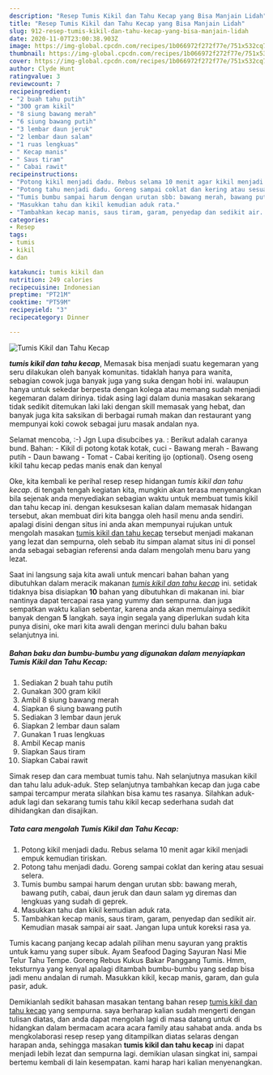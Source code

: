 ```yaml
---
description: "Resep Tumis Kikil dan Tahu Kecap yang Bisa Manjain Lidah"
title: "Resep Tumis Kikil dan Tahu Kecap yang Bisa Manjain Lidah"
slug: 912-resep-tumis-kikil-dan-tahu-kecap-yang-bisa-manjain-lidah
date: 2020-11-07T23:00:38.903Z
image: https://img-global.cpcdn.com/recipes/1b066972f272f77e/751x532cq70/tumis-kikil-dan-tahu-kecap-foto-resep-utama.jpg
thumbnail: https://img-global.cpcdn.com/recipes/1b066972f272f77e/751x532cq70/tumis-kikil-dan-tahu-kecap-foto-resep-utama.jpg
cover: https://img-global.cpcdn.com/recipes/1b066972f272f77e/751x532cq70/tumis-kikil-dan-tahu-kecap-foto-resep-utama.jpg
author: Clyde Hunt
ratingvalue: 3
reviewcount: 7
recipeingredient:
- "2 buah tahu putih"
- "300 gram kikil"
- "8 siung bawang merah"
- "6 siung bawang putih"
- "3 lembar daun jeruk"
- "2 lembar daun salam"
- "1 ruas lengkuas"
- " Kecap manis"
- " Saus tiram"
- " Cabai rawit"
recipeinstructions:
- "Potong kikil menjadi dadu. Rebus selama 10 menit agar kikil menjadi empuk kemudian tiriskan."
- "Potong tahu menjadi dadu. Goreng sampai coklat dan kering atau sesuai selera."
- "Tumis bumbu sampai harum dengan urutan sbb: bawang merah, bawang putih, cabai, daun jeruk dan daun salam yg diremas dan lengkuas yang sudah di geprek."
- "Masukkan tahu dan kikil kemudian aduk rata."
- "Tambahkan kecap manis, saus tiram, garam, penyedap dan sedikit air. Kemudian masak sampai air saat. Jangan lupa untuk koreksi rasa ya."
categories:
- Resep
tags:
- tumis
- kikil
- dan

katakunci: tumis kikil dan 
nutrition: 249 calories
recipecuisine: Indonesian
preptime: "PT21M"
cooktime: "PT59M"
recipeyield: "3"
recipecategory: Dinner

---
```



![Tumis Kikil dan Tahu Kecap](https://img-global.cpcdn.com/recipes/1b066972f272f77e/751x532cq70/tumis-kikil-dan-tahu-kecap-foto-resep-utama.jpg)

<b><i>tumis kikil dan tahu kecap</i></b>, Memasak bisa menjadi suatu kegemaran yang seru dilakukan oleh banyak komunitas. tidaklah hanya para wanita, sebagian cowok juga banyak juga yang suka dengan hobi ini. walaupun hanya untuk sekedar berpesta dengan kolega atau memang sudah menjadi kegemaran dalam dirinya. tidak asing lagi dalam dunia masakan sekarang tidak sedikit ditemukan laki laki dengan skill memasak yang hebat, dan banyak juga kita saksikan di berbagai rumah makan dan restaurant yang mempunyai koki cowok sebagai juru masak andalan nya.

Selamat mencoba, :-) Jgn Lupa disubcibes ya. : Berikut adalah caranya bund. Bahan: - Kikil di potong kotak kotak, cuci - Bawang merah - Bawang putih - Daun bawang - Tomat - Cabai keriting ijo (optional). Oseng oseng kikil tahu kecap pedas manis enak dan kenyal

Oke, kita kembali ke perihal resep resep hidangan <i>tumis kikil dan tahu kecap</i>. di tengah tengah kegiatan kita, mungkin akan terasa menyenangkan bila sejenak anda menyediakan sebagian waktu untuk membuat tumis kikil dan tahu kecap ini. dengan kesuksesan kalian dalam memasak hidangan tersebut, akan membuat diri kita bangga oleh hasil menu anda sendiri. apalagi disini dengan situs ini anda akan mempunyai rujukan untuk mengolah masakan <u>tumis kikil dan tahu kecap</u> tersebut menjadi makanan yang lezat dan sempurna, oleh sebab itu simpan alamat situs ini di ponsel anda sebagai sebagian referensi anda dalam mengolah menu baru yang lezat.


Saat ini langsung saja kita awali untuk mencari bahan bahan yang dibutuhkan dalam meracik makanan <u><i>tumis kikil dan tahu kecap</i></u> ini. setidak tidaknya bisa disiapkan <b>10</b> bahan yang dibutuhkan di makanan ini. biar nantinya dapat tercapai rasa yang yummy dan sempurna. dan juga sempatkan waktu kalian sebentar, karena anda akan memulainya sedikit banyak dengan <b>5</b> langkah. saya ingin segala yang diperlukan sudah kita punya disini, oke mari kita awali dengan merinci dulu bahan baku selanjutnya ini.

<!--inarticleads1-->

##### Bahan baku dan bumbu-bumbu yang digunakan dalam menyiapkan Tumis Kikil dan Tahu Kecap:

1. Sediakan 2 buah tahu putih
1. Gunakan 300 gram kikil
1. Ambil 8 siung bawang merah
1. Siapkan 6 siung bawang putih
1. Sediakan 3 lembar daun jeruk
1. Siapkan 2 lembar daun salam
1. Gunakan 1 ruas lengkuas
1. Ambil  Kecap manis
1. Siapkan  Saus tiram
1. Siapkan  Cabai rawit


Simak resep dan cara membuat tumis tahu. Nah selanjutnya masukan kikil dan tahu lalu aduk-aduk. Step selanjutnya tambahkan kecap dan juga cabe sampai tercampur merata silahkan bisa kamu tes rasanya. Silahkan aduk-aduk lagi dan sekarang tumis tahu kikil kecap sederhana sudah dat dihidangkan dan disajikan. 

<!--inarticleads2-->

##### Tata cara mengolah Tumis Kikil dan Tahu Kecap:

1. Potong kikil menjadi dadu. Rebus selama 10 menit agar kikil menjadi empuk kemudian tiriskan.
1. Potong tahu menjadi dadu. Goreng sampai coklat dan kering atau sesuai selera.
1. Tumis bumbu sampai harum dengan urutan sbb: bawang merah, bawang putih, cabai, daun jeruk dan daun salam yg diremas dan lengkuas yang sudah di geprek.
1. Masukkan tahu dan kikil kemudian aduk rata.
1. Tambahkan kecap manis, saus tiram, garam, penyedap dan sedikit air. Kemudian masak sampai air saat. Jangan lupa untuk koreksi rasa ya.


Tumis kacang panjang kecap adalah pilihan menu sayuran yang praktis untuk kamu yang super sibuk. Ayam Seafood Daging Sayuran Nasi Mie Telur Tahu Tempe. Goreng Rebus Kukus Bakar Panggang Tumis. Hmm, teksturnya yang kenyal apalagi ditambah bumbu-bumbu yang sedap bisa jadi menu andalan di rumah. Masukkan kikil, kecap manis, garam, dan gula pasir, aduk. 

Demikianlah sedikit bahasan masakan tentang bahan resep <u>tumis kikil dan tahu kecap</u> yang sempurna. saya berharap kalian sudah mengerti dengan tulisan diatas, dan anda dapat mengolah lagi di masa datang untuk di hidangkan dalam bermacam acara acara family atau sahabat anda. anda bs mengkolaborasi resep resep yang ditampilkan diatas selaras dengan harapan anda, sehingga masakan <b>tumis kikil dan tahu kecap</b> ini dapat menjadi lebih lezat dan sempurna lagi. demikian ulasan singkat ini, sampai bertemu kembali di lain kesempatan. kami harap hari kalian menyenangkan.
